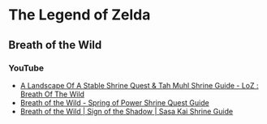 # The Legend of Zelda

## Breath of the Wild

### YouTube

* [A Landscape Of A Stable Shrine Quest & Tah Muhl Shrine Guide - LoZ : Breath Of The Wild](https://www.youtube.com/watch?v=MNhpg-vpktk)
* [Breath of the Wild - Spring of Power Shrine Quest Guide](https://www.youtube.com/watch?v=vyWEla3Dr5E)
* [Breath of the Wild | Sign of the Shadow | Sasa Kai Shrine Guide](https://www.youtube.com/watch?v=1tnUhMXXEqU)
